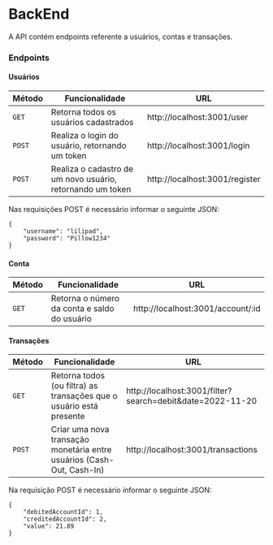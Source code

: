 # BackEnd

A API contém endpoints referente a usuários, contas e transações.

### Endpoints

#### Usuários

| Método | Funcionalidade | URL |
|---|---|---|
| `GET` | Retorna todos os usuários cadastrados | http://localhost:3001/user |
| `POST` | Realiza o login do usuário, retornando um token | http://localhost:3001/login |
| `POST` | Realiza o cadastro de um novo usuário, retornando um token | http://localhost:3001/register |

Nas requisições POST é necessário informar o seguinte JSON:

```
{
	"username": "lilipad",
	"password": "Pillow1234"
}
```

#### Conta

| Método | Funcionalidade | URL |
|---|---|---|
| `GET` | Retorna o número da conta e saldo do usuário | http://localhost:3001/account/:id |


#### Transações

| Método | Funcionalidade | URL |
|---|---|---|
| `GET` | Retorna todos (ou filtra) as transações que o usuário está presente | http://localhost:3001/filter?search=debit&date=2022-11-20 |
| `POST` | Criar uma nova transação monetária entre usuários (Cash-Out, Cash-In) | http://localhost:3001/transactions |

Na requisição POST é necessário informar o seguinte JSON:

```
{
	"debitedAccountId": 1,
	"creditedAccountId": 2,
	"value": 21.89
}
```

